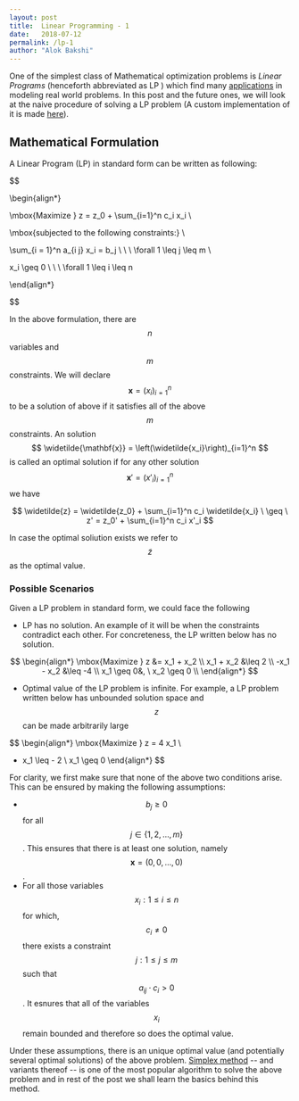 ```yaml
---
layout: post
title:  Linear Programming - 1
date:   2018-07-12 
permalink: /lp-1
author: "Alok Bakshi"
---
```




One of the simplest class of Mathematical optimization problems is *Linear Programs* (henceforth abbreviated as LP ) which find many [applications](https://en.wikipedia.org/wiki/Linear_programming#Uses) in modeling real world problems. In this post and the future ones, we will look at the naive procedure of solving a LP problem (A custom implementation of it is made [here](https://github.com/alokbakshi/Linear-Program-Solver)).


## Mathematical Formulation 

A Linear Program (LP) in standard form can be written as following:

$$

\begin{align*}

\mbox{Maximize  } z = z_0 + \sum_{i=1}^n c_i x_i \\

\mbox{subjected to the following constraints:} \\

\sum_{i = 1}^n a_{i j} x_i = b_j \ \ \ \forall 1 \leq j \leq m \\

x_i \geq 0 \ \ \ \forall 1 \leq i \leq n

\end{align*}

$$

In the above formulation, there are $$ n $$ variables and $$ m $$ constraints. We will declare $$ \mathbf{x} = \left(x_i\right)_{i=1}^n $$ to be a solution of above if it satisfies all of the above $$ m $$ constraints. An solution $$ \widetilde{\mathbf{x}} = \left(\widetilde{x_i}\right)_{i=1}^n $$ is called an optimal solution if for any other solution  $$ \mathbf{x}' = \left( x'_i \right)_{i=1}^n $$ we have

$$
\widetilde{z} = \widetilde{z_0} + \sum_{i=1}^n c_i \widetilde{x_i} \  \geq \ z' = z_0' + \sum_{i=1}^n c_i x'_i
$$

In case the optimal soliution exists we refer to $$ \widetilde{z} $$ as the optimal value. 

### Possible Scenarios

Given a LP problem in standard form, we could face the following

* LP has no solution. An example of it will be when the constraints contradict each other. For concreteness, the LP written below has no solution.

$$
\begin{align*}
\mbox{Maximize  } z &= x_1 + x_2 \\
x_1 + x_2 &\leq 2 \\
-x_1 - x_2 &\leq -4 \\
x_1 \geq 0&, \ x_2 \geq 0 \\
\end{align*}
$$

* Optimal value of the LP problem is infinite. For example, a LP problem written below has unbounded solution space and $$ z $$ can be made arbitrarily large 

$$
\begin{align*}
\mbox{Maximize  } z = 4 x_1 \\
- x_1 \leq - 2 \\
x_1 \geq 0
\end{align*}
$$


For clarity, we first make sure that none of the above two conditions arise. This can be ensured by making the following assumptions:

* $$ b_j \geq 0 $$ for all $$ j \in \left\{ 1, 2, \ldots, m\right\} $$. This ensures that there is at least one solution, namely $$ \mathbf{x} = (0, 0, \ldots, 0)$$.
* For all those variables $$ x_i : 1 \leq i \leq n$$ for which, $$ c_i \neq 0 $$ there exists a constraint $$ j : 1 \leq j \leq m $$ such that $$ a_{i j} \cdot c_i > 0 $$. It esnures that all of the variables $$ x_i $$ remain bounded and therefore so does the optimal value. 

Under these assumptions, there is an unique optimal value (and potentially several optimal solutions) of the above problem. [Simplex method](https://en.wikipedia.org/wiki/Simplex_algorithm) -- and variants thereof -- is one of the most popular algorithm to solve the above problem and in rest of the post we shall learn the basics behind this method.

